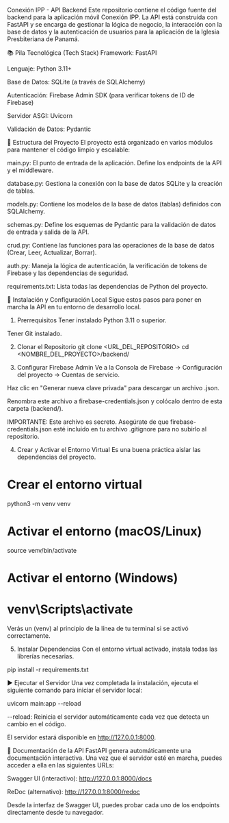Conexión IPP - API Backend
Este repositorio contiene el código fuente del backend para la aplicación móvil Conexión IPP. La API está construida con FastAPI y se encarga de gestionar la lógica de negocio, la interacción con la base de datos y la autenticación de usuarios para la aplicación de la Iglesia Presbiteriana de Panamá.

📚 Pila Tecnológica (Tech Stack)
Framework: FastAPI

Lenguaje: Python 3.11+

Base de Datos: SQLite (a través de SQLAlchemy)

Autenticación: Firebase Admin SDK (para verificar tokens de ID de Firebase)

Servidor ASGI: Uvicorn

Validación de Datos: Pydantic

📂 Estructura del Proyecto
El proyecto está organizado en varios módulos para mantener el código limpio y escalable:

main.py: El punto de entrada de la aplicación. Define los endpoints de la API y el middleware.

database.py: Gestiona la conexión con la base de datos SQLite y la creación de tablas.

models.py: Contiene los modelos de la base de datos (tablas) definidos con SQLAlchemy.

schemas.py: Define los esquemas de Pydantic para la validación de datos de entrada y salida de la API.

crud.py: Contiene las funciones para las operaciones de la base de datos (Crear, Leer, Actualizar, Borrar).

auth.py: Maneja la lógica de autenticación, la verificación de tokens de Firebase y las dependencias de seguridad.

requirements.txt: Lista todas las dependencias de Python del proyecto.

🚀 Instalación y Configuración Local
Sigue estos pasos para poner en marcha la API en tu entorno de desarrollo local.

1. Prerrequisitos
Tener instalado Python 3.11 o superior.

Tener Git instalado.

2. Clonar el Repositorio
git clone <URL_DEL_REPOSITORIO>
cd <NOMBRE_DEL_PROYECTO>/backend/

3. Configurar Firebase Admin
Ve a la Consola de Firebase -> Configuración del proyecto -> Cuentas de servicio.

Haz clic en "Generar nueva clave privada" para descargar un archivo .json.

Renombra este archivo a firebase-credentials.json y colócalo dentro de esta carpeta (backend/).

IMPORTANTE: Este archivo es secreto. Asegúrate de que firebase-credentials.json esté incluido en tu archivo .gitignore para no subirlo al repositorio.

4. Crear y Activar el Entorno Virtual
Es una buena práctica aislar las dependencias del proyecto.

# Crear el entorno virtual
python3 -m venv venv

# Activar el entorno (macOS/Linux)
source venv/bin/activate

# Activar el entorno (Windows)
# venv\Scripts\activate

Verás un (venv) al principio de la línea de tu terminal si se activó correctamente.

5. Instalar Dependencias
Con el entorno virtual activado, instala todas las librerías necesarias.

pip install -r requirements.txt

▶️ Ejecutar el Servidor
Una vez completada la instalación, ejecuta el siguiente comando para iniciar el servidor local:

uvicorn main:app --reload

--reload: Reinicia el servidor automáticamente cada vez que detecta un cambio en el código.

El servidor estará disponible en http://127.0.0.1:8000.

📄 Documentación de la API
FastAPI genera automáticamente una documentación interactiva. Una vez que el servidor esté en marcha, puedes acceder a ella en las siguientes URLs:

Swagger UI (interactivo): http://127.0.0.1:8000/docs

ReDoc (alternativo): http://127.0.0.1:8000/redoc

Desde la interfaz de Swagger UI, puedes probar cada uno de los endpoints directamente desde tu navegador.